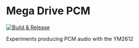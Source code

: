 # Mega Drive PCM

[![Build & Release](https://github.com/rhargreaves/mega-drive-pcm/actions/workflows/build.yml/badge.svg)](https://github.com/rhargreaves/mega-drive-pcm/actions/workflows/build.yml)

Experiments producing PCM audio with the YM2612
